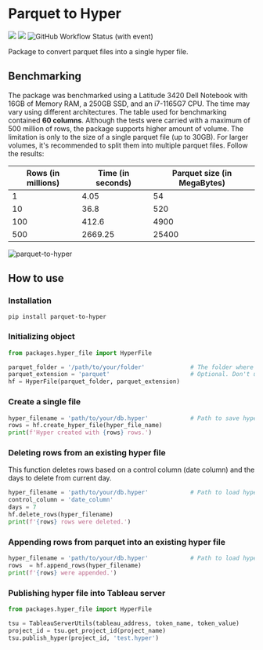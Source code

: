 # Parquet to Hyper
[![](https://img.shields.io/static/v1?label=linter&message=flake8&color=green&logo=flake8)](https://flake8.pycqa.org/en/latest/)
[![](https://img.shields.io/static/v1?label=unit-tests&message=pytest&color=green&logo=pytest)](https://docs.pytest.org/en/latest/)
![GitHub Workflow Status (with event)](https://img.shields.io/github/actions/workflow/status/guilhermenoronha/parquet-to-hyper/python-package.yml?label=tests)

Package to convert parquet files into a single hyper file. 

## Benchmarking

The package was benchmarked using a Latitude 3420 Dell Notebook with 16GB of Memory RAM, a 250GB SSD, and an i7-1165G7 CPU. The time may vary using different architectures. The table used for benchmarking contained **60 columns**. Although the tests were carried with a maximum of 500 million of rows, the package supports higher amount of volume. The limitation is only to the size of a single parquet file (up to 30GB). For larger volumes, it's recommended to split them into multiple parquet files. Follow the results:

| Rows (in millions) | Time (in seconds) | Parquet size (in MegaBytes) |
|--------------------|-------------------|-----------------------------|
| 1                  | 4.05              | 54                          |
| 10                 | 36.8              | 520                         |
| 100                | 412.6             | 4900                        |
| 500                | 2669.25           | 25400                       |

![parquet-to-hyper](https://github.com/guilhermenoronha/parquet-to-hyper/assets/2208226/f8c54a68-e689-4fb3-9d09-05122d220fee)

## How to use

### Installation

```shell
pip install parquet-to-hyper
```

### Initializing object

```python
from packages.hyper_file import HyperFile

parquet_folder = '/path/to/your/folder'             # The folder where the parquet files are
parquet_extension = 'parquet'                       # Optional. Don't use it if the parquet files has no extension
hf = HyperFile(parquet_folder, parquet_extension)
```

### Create a single file

```python
hyper_filename = 'path/to/your/db.hyper'            # Path to save hyper file with filename
rows = hf.create_hyper_file(hyper_file_name)
print(f'Hyper created with {rows} rows.')
```

### Deleting rows from an existing hyper file

This function deletes rows based on a control column (date column) and the days to delete from current day.

```python
hyper_filename = 'path/to/your/db.hyper'            # Path to load hyper file with filename
control_column = 'date_column'
days = 7
hf.delete_rows(hyper_filename)
print(f'{rows} rows were deleted.')
```

### Appending rows from parquet into an existing hyper file

```python
hyper_filename = 'path/to/your/db.hyper'            # Path to load hyper file with filename
rows  = hf.append_rows(hyper_filename)
print(f'{rows} were appended.')
```

### Publishing hyper file into Tableau server

```python
from packages.hyper_file import HyperFile

tsu = TableauServerUtils(tableau_address, token_name, token_value)
project_id = tsu.get_project_id(project_name)
tsu.publish_hyper(project_id, 'test.hyper')
```

